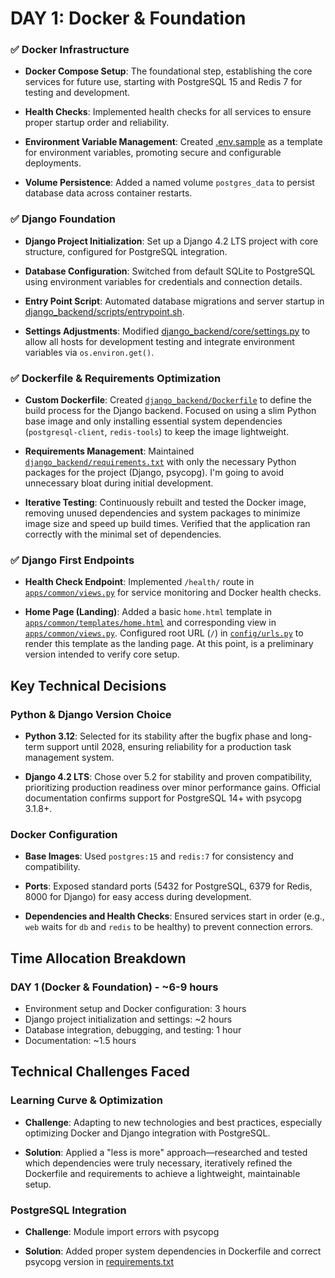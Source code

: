 # DAY 1: Docker & Foundation

### ✅ Docker Infrastructure
- **Docker Compose Setup**: The foundational step, establishing the core services for future use, starting with PostgreSQL 15 and Redis 7 for testing and development.

- **Health Checks**: Implemented health checks for all services to ensure proper startup order and reliability.

- **Environment Variable Management**: Created [.env.sample](.env.sample) as a template for environment variables, promoting secure and configurable deployments.

- **Volume Persistence**: Added a named volume `postgres_data` to persist database data across container restarts.

### ✅ Django Foundation
- **Django Project Initialization**: Set up a Django 4.2 LTS project with core structure, configured for PostgreSQL integration.

- **Database Configuration**: Switched from default SQLite to PostgreSQL using environment variables for credentials and connection details.

- **Entry Point Script**: Automated database migrations and server startup in [django_backend/scripts/entrypoint.sh](django_backend/scripts/entrypoint.sh).

- **Settings Adjustments**: Modified [django_backend/core/settings.py](django_backend/core/settings.py) to allow all hosts for development testing and integrate environment variables via `os.environ.get()`.

### ✅ Dockerfile & Requirements Optimization
- **Custom Dockerfile**: Created [`django_backend/Dockerfile`](django_backend/Dockerfile) to define the build process for the Django backend. Focused on using a slim Python base image and only installing essential system dependencies (`postgresql-client`, `redis-tools`) to keep the image lightweight.

- **Requirements Management**: Maintained [`django_backend/requirements.txt`](django_backend/requirements.txt) with only the necessary Python packages for the project (Django, psycopg). I'm going to avoid unnecessary bloat during initial development.

- **Iterative Testing**: Continuously rebuilt and tested the Docker image, removing unused dependencies and system packages to minimize image size and speed up build times. Verified that the application ran correctly with the minimal set of dependencies.

### ✅ Django First Endpoints
- **Health Check Endpoint**: Implemented `/health/` route in [`apps/common/views.py`](django_backend/apps/common/views.py) for service monitoring and Docker health checks.

- **Home Page (Landing)**: Added a basic `home.html` template in [`apps/common/templates/home.html`](django_backend/apps/common/templates/home.html) and corresponding view in [`apps/common/views.py`](django_backend/apps/common/views.py). Configured root URL (`/`) in [`config/urls.py`](django_backend/config/urls.py) to render this template as the landing page. At this point, is a preliminary version intended to verify core setup.

## Key Technical Decisions

### Python & Django Version Choice
- **Python 3.12**: Selected for its stability after the bugfix phase and long-term support until 2028, ensuring reliability for a production task management system.

- **Django 4.2 LTS**: Chose over 5.2 for stability and proven compatibility, prioritizing production readiness over minor performance gains. Official documentation confirms support for PostgreSQL 14+ with psycopg 3.1.8+.

### Docker Configuration
- **Base Images**: Used `postgres:15` and `redis:7` for consistency and compatibility.

- **Ports**: Exposed standard ports (5432 for PostgreSQL, 6379 for Redis, 8000 for Django) for easy access during development.

- **Dependencies and Health Checks**: Ensured services start in order (e.g., `web` waits for `db` and `redis` to be healthy) to prevent connection errors.

## Time Allocation Breakdown

### DAY 1 (Docker & Foundation) - ~6-9 hours
- Environment setup and Docker configuration: 3 hours
- Django project initialization and settings: ~2 hours
- Database integration, debugging, and testing: 1 hour
- Documentation: ~1.5 hours

## Technical Challenges Faced

### Learning Curve & Optimization
- **Challenge**: Adapting to new technologies and best practices, especially optimizing Docker and Django integration with PostgreSQL.

- **Solution**: Applied a "less is more" approach—researched and tested which dependencies were truly necessary, iteratively refined the Dockerfile and requirements to achieve a lightweight, maintainable setup.

### PostgreSQL Integration
- **Challenge**: Module import errors with psycopg

- **Solution**: Added proper system dependencies in Dockerfile and correct psycopg version in [requirements.txt](django_backend/requirements.txt)
